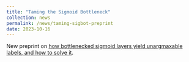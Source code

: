 ```yaml
---
title: "Taming the Sigmoid Bottleneck"
collection: news
permalink: /news/taming-sigbot-preprint
date: 2023-10-16
---
```

New preprint on <a href="https://arxiv.org/abs/2310.10443">how bottlenecked sigmoid layers yield unargmaxable labels, and how to solve it</a>.